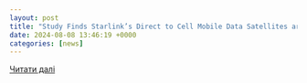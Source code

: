 ```yaml
---
layout: post
title: "Study Finds Starlink’s Direct to Cell Mobile Data Satellites are Quite Bright - ISPreview UK"
date: 2024-08-08 13:46:19 +0000
categories: [news]
---
```


[Читати далі](https://www.ispreview.co.uk/index.php/2024/08/study-finds-starlinks-direct-to-cell-mobile-data-satellites-are-quite-bright.html)
